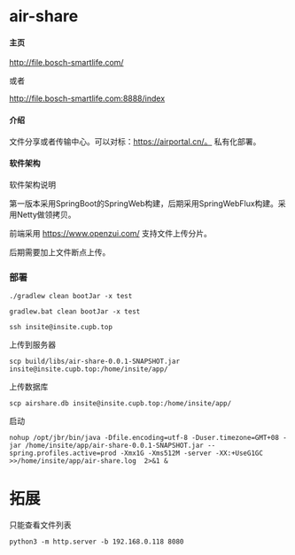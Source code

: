 # air-share
#### 主页

http://file.bosch-smartlife.com/

或者

http://file.bosch-smartlife.com:8888/index

#### 介绍
文件分享或者传输中心。可以对标：https://airportal.cn/。
私有化部署。

#### 软件架构
软件架构说明

第一版本采用SpringBoot的SpringWeb构建，后期采用SpringWebFlux构建。采用Netty做领拷贝。

前端采用 https://www.openzui.com/ 支持文件上传分片。

后期需要加上文件断点上传。


### 部署

```shell
./gradlew clean bootJar -x test
```

```shell
gradlew.bat clean bootJar -x test
```

```shell
ssh insite@insite.cupb.top
```
上传到服务器
```shell
scp build/libs/air-share-0.0.1-SNAPSHOT.jar insite@insite.cupb.top:/home/insite/app/
```
上传数据库
```shell
scp airshare.db insite@insite.cupb.top:/home/insite/app/
```

启动
```shell
nohup /opt/jbr/bin/java -Dfile.encoding=utf-8 -Duser.timezone=GMT+08 -jar /home/insite/app/air-share-0.0.1-SNAPSHOT.jar --spring.profiles.active=prod -Xmx1G -Xms512M -server -XX:+UseG1GC >>/home/insite/app/air-share.log  2>&1 &
```



# 拓展

只能查看文件列表

```
python3 -m http.server -b 192.168.0.118 8080
```